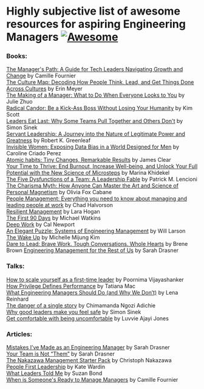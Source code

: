# Highly subjective list of awesome resources for aspiring Engineering Managers [![Awesome](https://awesome.re/badge.svg)](https://awesome.re)

### Books:

[The Manager's Path: A Guide for Tech Leaders Navigating Growth and Change](https://amzn.to/3tB08Zh) by Camille Fournier  
[The Culture Map: Decoding How People Think, Lead, and Get Things Done Across Cultures](https://amzn.to/3v9wcEd) by Erin Meyer  
[The Making of a Manager: What to Do When Everyone Looks to You](https://amzn.to/32vaIW8) by Julie Zhuo  
[Radical Candor: Be a Kick-Ass Boss Without Losing Your Humanity](https://amzn.to/3tyR3QT) by Kim Scott  
[Leaders Eat Last: Why Some Teams Pull Together and Others Don't](https://amzn.to/3sAO0X3) by Simon Sinek  
[Servant Leadership: A Journey into the Nature of Legitimate Power and Greatness](https://amzn.to/2QK8wY1) by Robert K. Greenleaf  
[Invisible Women: Exposing Data Bias in a World Designed for Men](https://amzn.to/3eMYspD) by Caroline Criado Perez  
[Atomic habits: Tiny Changes, Remarkable Results](https://amzn.to/3thvCTw) by James Clear  
[Your Time to Thrive: End Burnout, Increase Well-being, and Unlock Your Full Potential with the New Science of Microsteps](https://amzn.to/3hm93ur) by Marina Khidekel  
[The Five Dysfunctions of a Team: A Leadership Fable](https://amzn.to/2Qpqnnp) by Patrick M. Lencioni  
[The Charisma Myth: How Anyone Can Master the Art and Science of Personal Magnetism](https://amzn.to/3vp7pMH) by Olivia Fox Cabane  
[People Management: Everything you need to know about managing and leading people at work](https://amzn.to/3yN9ILF) by Chad Halvorson  
[Resilient Management](https://abookapart.com/products/resilient-management) by Lara Hogan  
[The First 90 Days](https://www.amazon.com/First-90-Days-Strategies-Expanded/dp/1422188612) by Michael Watkins  
[Deep Work](https://www.amazon.de/dp/0349411905/ref=cm_sw_em_r_mt_dp_X91HJ7PJ1VCHGCFBKJGD?_encoding=UTF8&psc=1) by Cal Newport  
[An Elegant Puzzle: Systems of Engineering Management](https://www.amazon.de/-/en/Will-Larson/dp/1732265186) by Will Larson  
[The Wake Up](https://www.amazon.de/-/en/Michelle-MiJung-Kim/dp/0306847205) by Michelle Mijung Kim  
[Dare to Lead: Brave Work. Tough Conversations. Whole Hearts](https://www.amazon.de/gp/product/1785042149/ref=ppx_yo_dt_b_asin_title_o01_s00?ie=UTF8&psc=1) by Brene Brown 
[Engineering Management for the Rest of Us](https://www.engmanagement.dev/) by Sarah Drasner 

### Talks:
[How to scale yourself as a first-time leader](https://www.youtube.com/watch?v=LKkohgxsZdI) by Poornima Vijayashanker  
[How Privilege Defines Performance](https://www.youtube.com/watch?v=Hzs_8e3Xhhc) by Tatiana Mac  
[What Engineering Managers Should Do (and Why We Don’t)](https://www.youtube.com/watch?v=Q_bJVokYLRI) by Lena Reinhard  
[The danger of a single story](https://www.youtube.com/watch?v=D9Ihs241zeg) by Chimamanda Ngozi Adichie  
[Why good leaders make you feel safe](https://www.youtube.com/watch?v=lmyZMtPVodo) by Simon Sinek  
[Get comfortable with being uncomfortable](https://youtu.be/QijH4UAqGD8) by Luvvie Ajayi Jones  

### Articles:  
[Mistakes I’ve Made as an Engineering Manager](https://css-tricks.com/mistakes-ive-made-as-an-engineering-manager/) by Sarah Drasner  
[Your Team is Not “Them”](https://css-tricks.com/your-team-is-not-them/) by Sarah Drasner  
[The Nakazawa Management Starter Pack](https://cpojer.net/posts/the-nakazawa-management-starter-pack) by Christoph Nakazawa  
[People First Leadership](https://www.youtube.com/watch?v=GqKJ6SEyMBY) by Kate Wardin  
[What Leaders Told Me](https://www.suzanbond.com/articles/what-leaders-told-me-about-their-experience-as-a-tech-exec) by Suzan Bond  
[When is Someone's Ready to Manage Managers](https://skamille.medium.com/when-is-someone-ready-to-manage-managers-4f365b926435) by Camille Fournier
